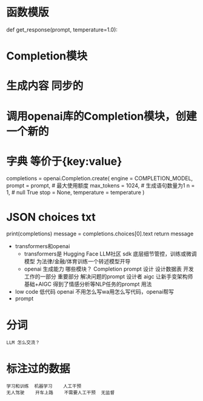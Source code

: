 # 函数模版

def get_response(prompt, temperature=1.0):
  # Completion模块
  # 生成内容 同步的
  # 调用openai库的Completion模块，创建一个新的
  # 字典 等价于{key:value}
  completions = openai.Completion.create(
    engine = COMPLETION_MODEL,
    prompt = prompt,
    # 最大使用额度
    max_tokens = 1024,
    # 生成语句数量为1
    n = 1,
    # null True
    stop = None,
    temperature = temperature
  )
  # JSON choices txt
  print(completions)
  message = completions.choices[0].text
  return message


- transformers和openai
    - transformers是 Hugging Face LLM社区 sdk
        底层细节管控，训练或微调模型 为法律/金融/体育训练一个转述模型开导
    - openai 生成能力 哪些模块？
            Completion
            prompt 设计 设计数据表 开发工作的一部分 重要部分
            解决问题的prompt 设计者
    aigc 让新手变架构师 基础+AIGC
    得到了情感分析等NLP任务的prompt 用法
- low code 低代码
    openai 不用怎么写wa用怎么写代码，openai帮写
- prompt


# 分词
    LLM 怎么交流？

# 标注过的数据
    学习和训练  机器学习    人工干预
    无人驾驶    开车上路    不需要人工干预  无监督
